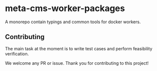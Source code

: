 # meta-cms-worker-packages

A monorepo contain typings and common tools for docker workers.

## Contributing

The main task at the moment is to write test cases and perform feasibility verification.

We welcome any PR or issue. Thank you for contributing to this project!
